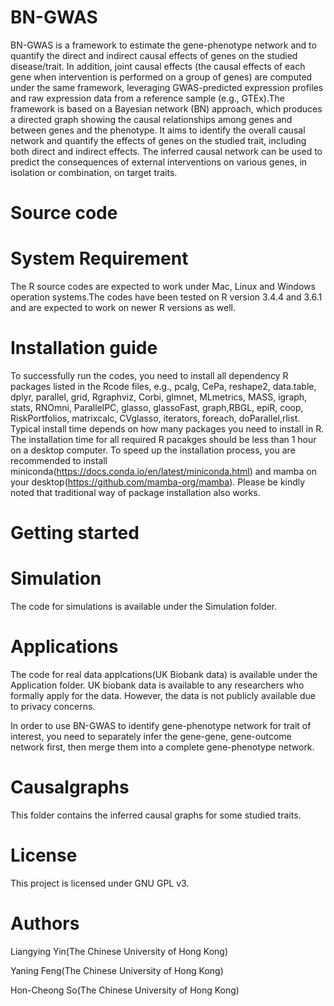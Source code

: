 # BN-GWAS
BN-GWAS is a framework to estimate the gene-phenotype network and to quantify the direct and indirect causal effects of genes on the studied disease/trait. In addition, joint causal effects (the causal effects of each gene when intervention is performed on a group of genes) are computed under the same framework, leveraging GWAS-predicted expression profiles and raw expression data from a reference sample (e.g., GTEx).The framework is based on a Bayesian network (BN) approach, which produces a directed graph showing the causal relationships among genes and between genes and the phenotype. It aims to identify the overall causal network and quantify the effects of genes on the studied trait, including both direct and indirect effects. The inferred causal network can be used to predict the consequences of external interventions on various genes, in isolation or combination, on target traits. 

# Source code
# System Requirement
The R source codes are expected to work under Mac, Linux and Windows operation systems.The codes have been tested on R version 3.4.4 and 3.6.1 and are expected to work on newer R versions as well. 
# Installation guide
To successfully run the codes, you need to install all dependency R packages listed in the Rcode files, e.g., pcalg, CePa, reshape2, data.table, dplyr, parallel, grid, Rgraphviz, Corbi, glmnet, MLmetrics, MASS, igraph, stats, RNOmni, ParallelPC, glasso, glassoFast, graph,RBGL, epiR, coop, RiskPortfolios, matrixcalc, CVglasso, iterators, foreach, doParallel,rlist. Typical install time depends on how many packages you need to install in R. The installation time for all required R pacakges should be less than 1 hour on a desktop computer. To speed up the installation process, you are recommended to install miniconda(https://docs.conda.io/en/latest/miniconda.html) and mamba on your desktop(https://github.com/mamba-org/mamba). Please be kindly noted that traditional way of package installation also works.

# Getting started 
# Simulation
The code for simulations is available under the Simulation folder. 

# Applications
The code for real data applcations(UK Biobank data) is available under the Application folder. UK biobank data is available to any researchers who formally apply for the data. However, the data is not publicly available due to privacy concerns. 

In order to use BN-GWAS to identify gene-phenotype network for trait of interest, you need to separately infer the gene-gene, gene-outcome network first, then merge them into a complete gene-phenotype network.

# Causalgraphs
This folder contains the inferred causal graphs for some studied traits.

# License
This project is licensed under GNU GPL v3.

# Authors
Liangying Yin(The Chinese University of Hong Kong)

Yaning Feng(The Chinese University of Hong Kong)

Hon-Cheong So(The Chinese University of Hong Kong)
